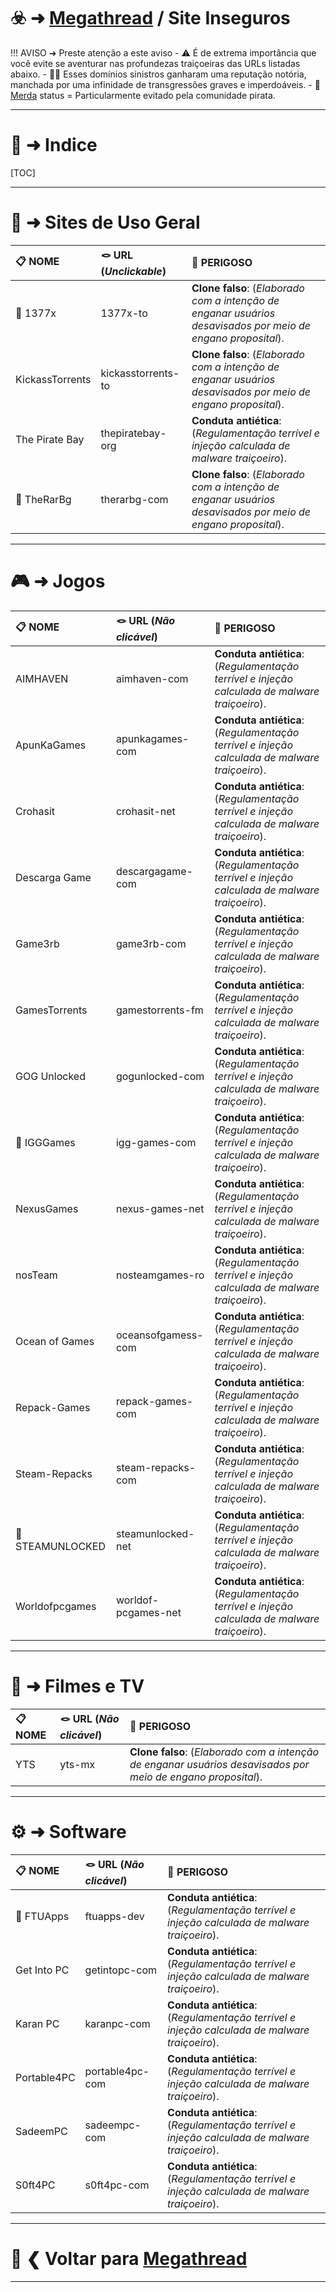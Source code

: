 # ☣️ ➜ [Megathread](https://rentry.co/Pirataria-MegathreadBR) / **Site Inseguros**
 
!!! AVISO ➜ Preste atenção a este aviso
     - ⚠️ É de extrema importância que você evite se aventurar nas profundezas traiçoeiras das URLs listadas abaixo.
     - 👎🏻 Esses domínios sinistros ganharam uma reputação notória, manchada por uma infinidade de transgressões graves e imperdoáveis.
     - 💩 [Merda](https://www.dicio.com.br/merda/) status = Particularmente evitado pela comunidade pirata.

---
# 📝 ➜ Indice

[TOC]

---
# 🧭 ➜ Sites de Uso Geral

📋 **NOME** | 🪢 **URL** (*Unclickable*) | 🚩 **PERIGOSO**
:---- | :---- | :----
💩 1377x | 1377x-to | **Clone falso**: (*Elaborado com a intenção de enganar usuários desavisados por meio de engano proposital*).
KickassTorrents | kickasstorrents-to | **Clone falso**: (*Elaborado com a intenção de enganar usuários desavisados por meio de engano proposital*).
The Pirate Bay | thepiratebay-org | **Conduta antiética**: (*Regulamentação terrível e injeção calculada de malware traiçoeiro*).
💩 TheRarBg | therarbg-com | **Clone falso**: (*Elaborado com a intenção de enganar usuários desavisados por meio de engano proposital*).

---
# 🎮 ➜ Jogos

📋 **NOME** | 🪢 **URL** (*Não clicável*) | 🚩 **PERIGOSO**
:---- | :---- | :----
AIMHAVEN | aimhaven-com | **Conduta antiética**: (*Regulamentação terrível e injeção calculada de malware traiçoeiro*).
ApunKaGames | apunkagames-com | **Conduta antiética**: (*Regulamentação terrível e injeção calculada de malware traiçoeiro*).
Crohasit | crohasit-net | **Conduta antiética**: (*Regulamentação terrível e injeção calculada de malware traiçoeiro*).
Descarga Game | descargagame-com | **Conduta antiética**: (*Regulamentação terrível e injeção calculada de malware traiçoeiro*).
Game3rb | game3rb-com | **Conduta antiética**: (*Regulamentação terrível e injeção calculada de malware traiçoeiro*).
GamesTorrents | gamestorrents-fm | **Conduta antiética**: (*Regulamentação terrível e injeção calculada de malware traiçoeiro*).
GOG Unlocked | gogunlocked-com | **Conduta antiética**: (*Regulamentação terrível e injeção calculada de malware traiçoeiro*).
💩 IGGGames | igg-games-com | **Conduta antiética**: (*Regulamentação terrível e injeção calculada de malware traiçoeiro*).
NexusGames | nexus-games-net | **Conduta antiética**: (*Regulamentação terrível e injeção calculada de malware traiçoeiro*).
nosTeam | nosteamgames-ro | **Conduta antiética**: (*Regulamentação terrível e injeção calculada de malware traiçoeiro*).
Ocean of Games | oceansofgamess-com | **Conduta antiética**: (*Regulamentação terrível e injeção calculada de malware traiçoeiro*).
Repack-Games | repack-games-com | **Conduta antiética**: (*Regulamentação terrível e injeção calculada de malware traiçoeiro*).
Steam-Repacks | steam-repacks-com | **Conduta antiética**: (*Regulamentação terrível e injeção calculada de malware traiçoeiro*).
💩 STEAMUNLOCKED | steamunlocked-net | **Conduta antiética**: (*Regulamentação terrível e injeção calculada de malware traiçoeiro*).
Worldofpcgames | worldof-pcgames-net | **Conduta antiética**: (*Regulamentação terrível e injeção calculada de malware traiçoeiro*).

---
# 🎦 ➜ Filmes e TV

📋 **NOME** | 🪢 **URL** (*Não clicável*) | 🚩 **PERIGOSO**
:---- | :---- | :----
YTS | yts-mx | **Clone falso**: (*Elaborado com a intenção de enganar usuários desavisados por meio de engano proposital*).

---
# ⚙️ ➜ Software

📋 **NOME** | 🪢 **URL** (*Não clicável*) | 🚩 **PERIGOSO**
:---- | :---- | :----
💩 FTUApps | ftuapps-dev | **Conduta antiética**: (*Regulamentação terrível e injeção calculada de malware traiçoeiro*).
Get Into PC | getintopc-com | **Conduta antiética**: (*Regulamentação terrível e injeção calculada de malware traiçoeiro*).
Karan PC | karanpc-com | **Conduta antiética**: (*Regulamentação terrível e injeção calculada de malware traiçoeiro*).
Portable4PC | portable4pc-com | **Conduta antiética**: (*Regulamentação terrível e injeção calculada de malware traiçoeiro*).
SadeemPC | sadeempc-com | **Conduta antiética**: (*Regulamentação terrível e injeção calculada de malware traiçoeiro*).
S0ft4PC | s0ft4pc-com | **Conduta antiética**: (*Regulamentação terrível e injeção calculada de malware traiçoeiro*).

---
# 📜 ❮ Voltar para [**Megathread**](https://rentry.co/Pirataria-MegathreadBR)
---
